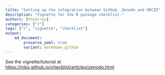 ```yaml
---
title: "Setting up the integration between GitHub, Zenodo and ORCID"
description: "Vignette for the R package checklist."
authors: [thierryo]
categories: ["r"]
tags: ["r", "vignette", "checklist"]
output: 
    md_document:
        preserve_yaml: true
        variant: markdown_github
---
```


See the vignette/tutorial at <https://inbo.github.io/checklist/articles/zenodo.html>
